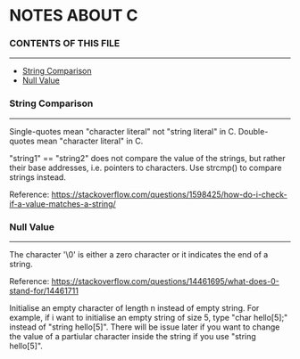 # NOTES ABOUT C

### CONTENTS OF THIS FILE
-------------------------
 * [String Comparison](#String-Comparison)
 * [Null Value](#Null-Value)
 
 
### String Comparison
---------------------
Single-quotes mean "character literal" not "string literal" in C. Double-quotes mean "character literal" in C.

"string1" == "string2" does not compare the value of the strings, but rather their base addresses, i.e. pointers to characters. Use strcmp() to compare strings instead.

Reference: https://stackoverflow.com/questions/1598425/how-do-i-check-if-a-value-matches-a-string/


### Null Value
----------------------
The character '\0' is either a zero character or it indicates the end of a string.

Reference: https://stackoverflow.com/questions/14461695/what-does-0-stand-for/14461711

Initialise an empty character of length n instead of empty string. For example, if i want to initialise an empty string of size 5, type "char hello[5];" instead of "string hello[5]". There will be issue later if you want to change the value of a partiular character inside the string if you use "string hello[5]".


